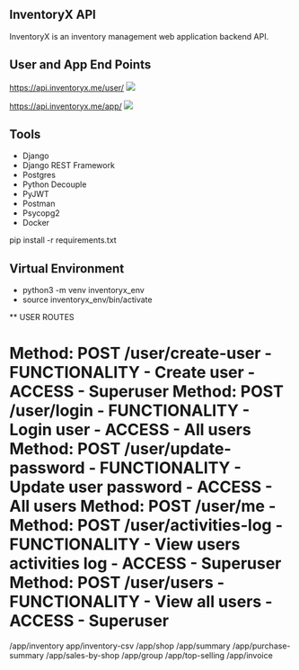 ## InventoryX API
InventoryX is an inventory management web application backend API.

## User and App End Points
https://api.inventoryx.me/user/
<img src="https://res.cloudinary.com/dkezlmzn1/image/upload/v1679642026/Screenshot_2023-03-24_at_7.52.25_AM_t6k6qg.png"/>

https://api.inventoryx.me/app/
<img src="https://res.cloudinary.com/dkezlmzn1/image/upload/v1679642026/Screenshot_2023-03-24_at_7.52.30_AM_ltofck.png"/>

## Tools
* Django
* Django REST Framework
* Postgres
* Python Decouple
* PyJWT
* Postman
* Psycopg2
* Docker

pip install -r requirements.txt

## Virtual Environment
* python3 -m venv inventoryx_env
* source inventoryx_env/bin/activate


**
USER ROUTES

Method: POST /user/create-user - FUNCTIONALITY - Create user - ACCESS - Superuser
Method: POST /user/login - FUNCTIONALITY - Login user - ACCESS - All users
Method: POST /user/update-password - FUNCTIONALITY - Update user password - ACCESS - All users
Method: POST /user/me -
Method: POST /user/activities-log - FUNCTIONALITY - View users activities log - ACCESS - Superuser
Method: POST /user/users - FUNCTIONALITY - View all users - ACCESS - Superuser
=====
/app/inventory
app/inventory-csv
/app/shop
/app/summary
/app/purchase-summary
/app/sales-by-shop
/app/group
/app/top-selling
/app/invoice